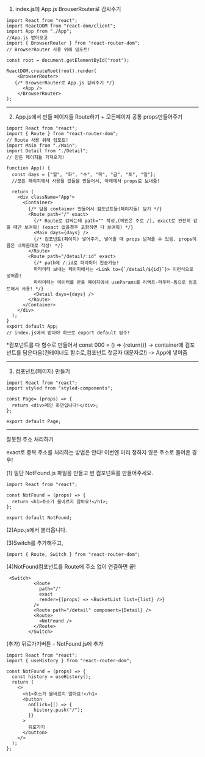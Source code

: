 1. index.js에 App.js BrouserRouter로 감싸주기
  
```
import React from "react";
import ReactDOM from "react-dom/client";
import App from "./App";
//App.js 받아오고
import { BrowserRouter } from "react-router-dom";
// BrowserRouter 사용 위해 임포트!

const root = document.getElementById("root");

ReactDOM.createRoot(root).render(
    <BrowserRouter>
   {/* BrowserRouter로 App.js 감싸주기 */}
      <App />
    </BrowserRouter>
);
```
<hr>
  
2. App.js에서 만들 페이지들 Route하기 + 모든페이지 공통 props만들어주기
```
import React from "react";
import { Route } from "react-router-dom";
// Route 사용 위해 임포트!
import Main from "./Main";
import Detail from "./Detail";
// 만든 페이지들 가져오기!

function App() {
  const days = ["월", "화", "수", "목", "금", "토", "일"];
  //모든 페이지에서 사용될 값들을 만들어서, 아래에서 props로 보내줌!

  return (
    <div className="App">
      <Container>
        {/* 담을 container 만들어서 컴포넌트들(페이지들) 담기 */}
        <Route path="/" exact>
          {/* Route로 감싸는데 path="" 작성,(메인은 주로 /), exact로 완전히 같을 때만 보여줘! (exact 없을경우 포함하면 다 보여줘) */}
          <Main days={days} />
          {/* 컴포넌트(페이지) 넣어주기, 넣어줄 때 props 넘겨줄 수 있음. props이름은 내마음대로 작성! */}
        </Route>
        <Route path="/detail/:id" exact>
          {/* path에 /:id로 파라미터 전송가능! 
          파라미터 보내는 페이지에서는 <Link to={`/detail/${id}`}> 이런식으로 넣어줌!
          파라미터는 데이터를 받을 페이지에서 useParams를 리액트-라우터-돔으로 임포트해서 사용! */}
          <Detail days={days} />
        </Route>
      </Container>
    </div>
  );
}
export default App;
// index.js에서 받아야 하므로 export default 필수!
```
      
*컴포넌트를 다 함수로 만들어서 const 000 = () => {return()}  -> container에 컴포넌트를 담은다음(컨테이너도 함수로,컴포넌트 첫글자 대문자로!)
          ->  App에 넣어줌
<hr>

3. 컴포넌트(페이지) 만들기
```
import React from "react";
import styled from "styled-components";

const Page= (props) => {
  return <div>메인 화면입니다!</div>;
};

export default Page;
```
<hr>
잘못된 주소 처리하기

exact로 중복 주소를 처리하는 방법은 안다! 이번엔 미리 정하지 않은 주소로 들어온 경우!

 (1) 일단 NotFound.js 파일을 만들고 빈 컴포넌트를 만들어주세요.
```
import React from "react";

const NotFound = (props) => {
  return <h1>주소가 올바르지 않아요!</h1>;
};

export default NotFound;
```

(2)App.js에서 불러옵니다.

(3)Switch를 추가해주고,
```
import { Route, Switch } from "react-router-dom";
```

(4)NotFound컴포넌트를 Route에 주소 없이 연결하면 끝!
```
 <Switch>
          <Route
            path="/"
            exact
            render={(props) => <BucketList list={list} />}
          />
          <Route path="/detail" component={Detail} />
          <Route>
            <NotFound />
          </Route>
        </Switch>
 ```       

(추가) 뒤로가기버튼 - NotFound.js에 추가
```
import React from "react";
import { useHistory } from "react-router-dom";

const NotFound = (props) => {
  const history = useHistory();
  return (
    <>
      <h1>주소가 올바르지 않아요!</h1>
      <button
        onClick={() => {
          history.push("/");
        }}
      >
        뒤로가기
      </button>
    </>
  );
};
```
